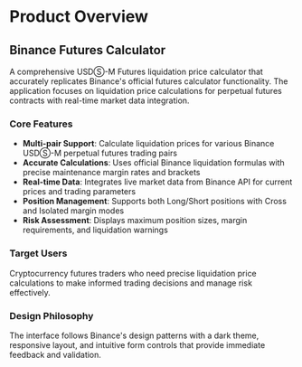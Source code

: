 # Product Overview

## Binance Futures Calculator

A comprehensive USDⓈ-M Futures liquidation price calculator that accurately replicates Binance's official futures calculator functionality. The application focuses on liquidation price calculations for perpetual futures contracts with real-time market data integration.

### Core Features

- **Multi-pair Support**: Calculate liquidation prices for various Binance USDⓈ-M perpetual futures trading pairs
- **Accurate Calculations**: Uses official Binance liquidation formulas with precise maintenance margin rates and brackets
- **Real-time Data**: Integrates live market data from Binance API for current prices and trading parameters
- **Position Management**: Supports both Long/Short positions with Cross and Isolated margin modes
- **Risk Assessment**: Displays maximum position sizes, margin requirements, and liquidation warnings

### Target Users

Cryptocurrency futures traders who need precise liquidation price calculations to make informed trading decisions and manage risk effectively.

### Design Philosophy

The interface follows Binance's design patterns with a dark theme, responsive layout, and intuitive form controls that provide immediate feedback and validation.